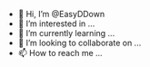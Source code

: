 - 👋 Hi, I’m @EasyDDown
- 👀 I’m interested in ...
- 🌱 I’m currently learning ...
- 💞️ I’m looking to collaborate on ...
- 📫 How to reach me ...

<!---
EasyDDown/EasyDDown is a ✨ special ✨ repository because its `README.md` (this file) appears on your GitHub profile.
You can click the Preview link to take a look at your changes.
--->
